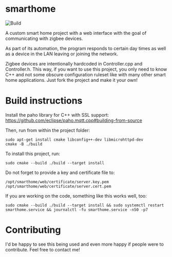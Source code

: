 # smarthome
![Build](https://github.com/falste/smarthome/actions/workflows/build.yml/badge.svg)

A custom smart home project with a web interface with the goal of communicating with zigbee devices.

As part of its automation, the program responds to certain day times as well as a device in the LAN leaving or joining the network.

Zigbee devices are intentionally hardcoded in Controller.cpp and Controller.h. This way, if you want to use this project, you only need to know C++ and not some obscure configuration ruleset like with many other smart home applications. Just fork the project and make it your own!

# Build instructions
Install the paho library for C++ with SSL support: https://github.com/eclipse/paho.mqtt.cpp#building-from-source

Then, run from within the project folder:
```
sudo apt-get install cmake libconfig++-dev libmicrohttpd-dev
cmake -B ./build
```

To install this project, run:
```
sudo cmake --build ./build --target install
```

Do not forget to provide a key and certificate file to:
```
/opt/smarthome/web/certificate/server.key.pem
/opt/smarthome/web/certificate/server.cert.pem
```

If you are working on the code, something like this works well, too:
```
sudo cmake --build ./build --target install && sudo systemctl restart smarthome.service && journalctl -fu smarthome.service -n50 -p7
```

# Contributing
I'd be happy to see this being used and even more happy if people were to contribute. Feel free to contact me!

